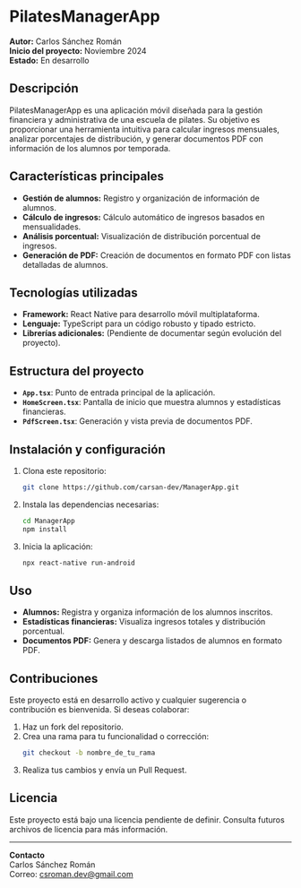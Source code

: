 # PilatesManagerApp

**Autor:** Carlos Sánchez Román  
**Inicio del proyecto:** Noviembre 2024  
**Estado:** En desarrollo

## Descripción

PilatesManagerApp es una aplicación móvil diseñada para la gestión financiera y administrativa de una escuela de pilates. Su objetivo es proporcionar una herramienta intuitiva para calcular ingresos mensuales, analizar porcentajes de distribución, y generar documentos PDF con información de los alumnos por temporada.

## Características principales

- **Gestión de alumnos:** Registro y organización de información de alumnos.
- **Cálculo de ingresos:** Cálculo automático de ingresos basados en mensualidades.
- **Análisis porcentual:** Visualización de distribución porcentual de ingresos.
- **Generación de PDF:** Creación de documentos en formato PDF con listas detalladas de alumnos.

## Tecnologías utilizadas

- **Framework:** React Native para desarrollo móvil multiplataforma.
- **Lenguaje:** TypeScript para un código robusto y tipado estricto.
- **Librerías adicionales:** (Pendiente de documentar según evolución del proyecto).

## Estructura del proyecto

- **`App.tsx`**: Punto de entrada principal de la aplicación.
- **`HomeScreen.tsx`**: Pantalla de inicio que muestra alumnos y estadísticas financieras.
- **`PdfScreen.tsx`**: Generación y vista previa de documentos PDF.

## Instalación y configuración

1. Clona este repositorio:
   ```bash
   git clone https://github.com/carsan-dev/ManagerApp.git
   ```
2. Instala las dependencias necesarias:
   ```bash
   cd ManagerApp
   npm install
   ```
3. Inicia la aplicación:
   ```bash
   npx react-native run-android
   ```

## Uso

- **Alumnos:** Registra y organiza información de los alumnos inscritos.
- **Estadísticas financieras:** Visualiza ingresos totales y distribución porcentual.
- **Documentos PDF:** Genera y descarga listados de alumnos en formato PDF.

## Contribuciones

Este proyecto está en desarrollo activo y cualquier sugerencia o contribución es bienvenida. Si deseas colaborar:

1. Haz un fork del repositorio.
2. Crea una rama para tu funcionalidad o corrección:
   ```bash
   git checkout -b nombre_de_tu_rama
   ```
3. Realiza tus cambios y envía un Pull Request.

## Licencia

Este proyecto está bajo una licencia pendiente de definir. Consulta futuros archivos de licencia para más información.

---

**Contacto**  
Carlos Sánchez Román  
Correo: [csroman.dev@gmail.com](mailto:csroman.dev@gmail.com)

